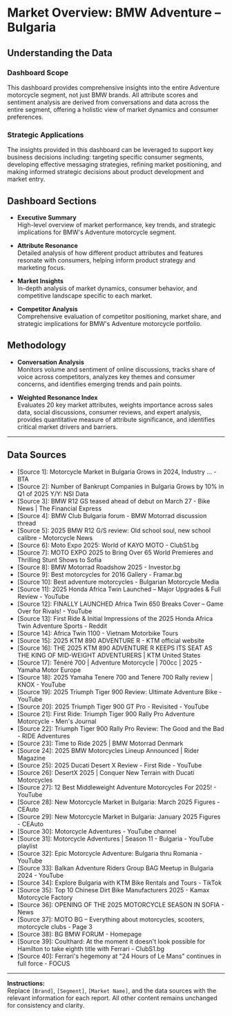 # Market Overview: BMW Adventure – Bulgaria

## Understanding the Data

### Dashboard Scope
This dashboard provides comprehensive insights into the entire Adventure motorcycle segment, not just BMW brands. All attribute scores and sentiment analysis are derived from conversations and data across the entire segment, offering a holistic view of market dynamics and consumer preferences.

### Strategic Applications
The insights provided in this dashboard can be leveraged to support key business decisions including: targeting specific consumer segments, developing effective messaging strategies, refining market positioning, and making informed strategic decisions about product development and market entry.

## Dashboard Sections

- **Executive Summary**  
  High-level overview of market performance, key trends, and strategic implications for BMW's Adventure motorcycle segment.

- **Attribute Resonance**  
  Detailed analysis of how different product attributes and features resonate with consumers, helping inform product strategy and marketing focus.

- **Market Insights**  
  In-depth analysis of market dynamics, consumer behavior, and competitive landscape specific to each market.

- **Competitor Analysis**  
  Comprehensive evaluation of competitor positioning, market share, and strategic implications for BMW's Adventure motorcycle portfolio.

## Methodology

- **Conversation Analysis**  
  Monitors volume and sentiment of online discussions, tracks share of voice across competitors, analyzes key themes and consumer concerns, and identifies emerging trends and pain points.

- **Weighted Resonance Index**  
  Evaluates 20 key market attributes, weights importance across sales data, social discussions, consumer reviews, and expert analysis, provides quantitative measure of attribute significance, and identifies critical market drivers and barriers.

---

## Data Sources

- [Source 1]: Motorcycle Market in Bulgaria Grows in 2024, Industry ... - BTA
- [Source 2]: Number of Bankrupt Companies in Bulgaria Grows by 10% in Q1 of 2025 Y/Y: NSI Data
- [Source 3]: BMW R12 GS teased ahead of debut on March 27 - Bike News | The Financial Express
- [Source 4]: BMW Club Bulgaria forum - BMW Motorrad discussion thread
- [Source 5]: 2025 BMW R12 G/S review: Old school soul, new school calibre - Motorcycle News
- [Source 6]: Moto Expo 2025: World of KAYO MOTO - ClubS1.bg
- [Source 7]: MOTO EXPO 2025 to Bring Over 65 World Premieres and Thrilling Stunt Shows to Sofia
- [Source 8]: BMW Motorrad Roadshow 2025 - Investor.bg
- [Source 9]: Best motorcycles for 2016 Gallery - Framar.bg
- [Source 10]: Best adventure motorcycles - Bulgarian Motorcycle Media
- [Source 11]: 2025 Honda Africa Twin Launched – Major Upgrades & Full Review - YouTube
- [Source 12]: FINALLY LAUNCHED Africa Twin 650 Breaks Cover – Game Over for Rivals! - YouTube
- [Source 13]: First Ride & Initial Impressions of the 2025 Honda Africa Twin Adventure Sports - Reddit
- [Source 14]: Africa Twin 1100 - Vietnam Motorbike Tours
- [Source 15]: 2025 KTM 890 ADVENTURE R - KTM official website
- [Source 16]: THE 2025 KTM 890 ADVENTURE R KEEPS ITS SEAT AS THE KING OF MID-WEIGHT ADVENTURERS | KTM United States
- [Source 17]: Ténéré 700 | Adventure Motorcycle | 700cc | 2025 - Yamaha Motor Europe
- [Source 18]: 2025 Yamaha Tenere 700 and Tenere 700 Rally review | KNOX - YouTube
- [Source 19]: 2025 Triumph Tiger 900 Review: Ultimate Adventure Bike - YouTube
- [Source 20]: 2025 Triumph Tiger 900 GT Pro - Revisited - YouTube
- [Source 21]: First Ride: Triumph Tiger 900 Rally Pro Adventure Motorcycle - Men's Journal
- [Source 22]: Triumph Tiger 900 Rally Pro Review: The Good and the Bad - RIDE Adventures
- [Source 23]: Time to Ride 2025 | BMW Motorrad Denmark
- [Source 24]: 2025 BMW Motorcycles Lineup Announced | Rider Magazine
- [Source 25]: 2025 Ducati Desert X Review - First Ride - YouTube
- [Source 26]: DesertX 2025 | Conquer New Terrain with Ducati Motorcycles
- [Source 27]: 12 Best Middleweight Adventure Motorcycles For 2025! - YouTube
- [Source 28]: New Motorcycle Market in Bulgaria: March 2025 Figures - CEAuto
- [Source 29]: New Motorcycle Market in Bulgaria: January 2025 Figures - CEAuto
- [Source 30]: Motorcycle Adventures - YouTube channel
- [Source 31]: Motorcycle Adventures | Season 11 - Bulgaria - YouTube playlist
- [Source 32]: Epic Motorcycle Adventure: Bulgaria thru Romania - YouTube
- [Source 33]: Balkan Adventure Riders Group BAG Meetup in Bulgaria 2024 - YouTube
- [Source 34]: Explore Bulgaria with KTM Bike Rentals and Tours - TikTok
- [Source 35]: Top 10 Chinese Dirt Bike Manufacturers 2025 - Kamax Motorcycle Factory
- [Source 36]: OPENING OF THE 2025 MOTORCYCLE SEASON IN SOFIA - News
- [Source 37]: MOTO BG – Everything about motorcycles, scooters, motorcycle clubs - Page 3
- [Source 38]: BG BMW FORUM - Homepage
- [Source 39]: Coulthard: At the moment it doesn't look possible for Hamilton to take eighth title with Ferrari - ClubS1.bg
- [Source 40]: Ferrari's hegemony at "24 Hours of Le Mans" continues in full force - FOCUS

---

**Instructions:**  
Replace `[Brand]`, `[Segment]`, `[Market Name]`, and the data sources with the relevant information for each report. All other content remains unchanged for consistency and clarity.